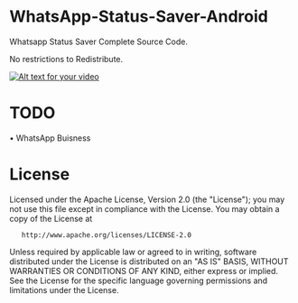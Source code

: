 # WhatsApp-Status-Saver-Android
Whatsapp Status Saver Complete Source Code.

No restrictions to Redistribute.

[![Alt text for your video](https://img.youtube.com/vi/okA9cI1pENAD/0.jpg)](http://www.youtube.com/watch?v=okA9cI1pENA)


# TODO
• WhatsApp Buisness

# License
   Licensed under the Apache License, Version 2.0 (the "License");
   you may not use this file except in compliance with the License.
   You may obtain a copy of the License at

       http://www.apache.org/licenses/LICENSE-2.0

   Unless required by applicable law or agreed to in writing, software
   distributed under the License is distributed on an "AS IS" BASIS,
   WITHOUT WARRANTIES OR CONDITIONS OF ANY KIND, either express or implied.
   See the License for the specific language governing permissions and
   limitations under the License.
